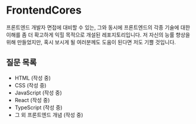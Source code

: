 # FrontendCores
프론트엔드 개발자 면접에 대비할 수 있는, 그와 동시에 프론트엔드의 각종 기술에 대한 이해를 좀 더 확고하게 익힐 목적으로 개설된 레포지토리입니다. 저 자신의 능률 향상을 위해 만들었지만, 혹시 보시게 될 여러분께도 도움이 된다면 저도 기쁠 것입니다.

## 질문 목록
- HTML (작성 중)
- CSS (작성 중)
- JavaScript (작성 중)
- React (작성 중)
- TypeScript (작성 중)
- 그 외 프론트엔드 개념 (작성 중)
